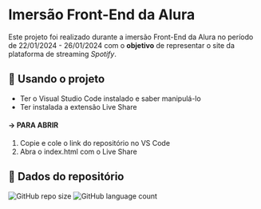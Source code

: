 # Imersão Front-End da Alura
Este projeto foi realizado durante a imersão Front-End da Alura no período de 22/01/2024 - 26/01/2024 com o **objetivo** de representar o site da plataforma de streaming _Spotify_.


## 📜 Usando o projeto
- Ter o Visual Studio Code instalado e saber manipulá-lo
- Ter instalada a extensão Live Share

#### ->  PARA ABRIR
1. Copie e cole o link do repositório no VS Code
2. Abra o index.html com o Live Share

## 🎲 Dados do repositório
![GitHub repo size](https://img.shields.io/github/repo-size/M1relly/Spotify?style=for-the-badge)
![GitHub language count](https://img.shields.io/github/languages/count/M1relly/Spotify?style=for-the-badge)
